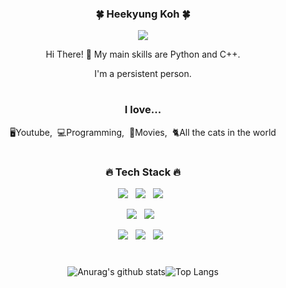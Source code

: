 <div align="center">
<h3> 🍀 Heekyung Koh 🍀</h3>
<p><a href="" target="_blank"><img src="https://img.shields.io/badge/BLOG-EA4AAA?style=flat&logo=GitHub Sponsors&logoColor=white"/></a></p>
<p>Hi There! 👋 My main skills are Python and C++. </p>
<p>I'm a persistent person.</p>
  
#
<h3> I love... </h3>
<p>🖥Youtube,&nbsp;&nbsp;💻Programming,&nbsp;&nbsp;🎥Movies,&nbsp;&nbsp;🐈All the cats in the world</p>
  
#
<h3>🔥 Tech Stack 🔥</h3>
<p>
  <img src="https://img.shields.io/badge/Python-white?style=flat&logo=Python&logoColor=#3776AB"/>&nbsp;&nbsp;
  <img src="https://img.shields.io/badge/C++-00599C?style=flat&logo=C++&logoColor=#00599C"/>&nbsp;&nbsp;
  <img src="https://img.shields.io/badge/Java-007396?style=flat&logo=Java&logoColor=#007396"/>&nbsp;&nbsp;
</p>
  
<p>
  <img src="https://img.shields.io/badge/TensorFlow-white?style=flat&logo=TensorFlow&logoColor=#FF6F00"/>&nbsp;&nbsp;
  <img src="https://img.shields.io/badge/PyTorch-white?style=flat&logo=PyTorch&logoColor=#EE4C2C"/>&nbsp;&nbsp;
</p>

<p>
  <img src="https://img.shields.io/badge/Notion-white?style=flat&logo=Notion&logoColor=black"/>&nbsp;&nbsp;
  <img src="https://img.shields.io/badge/GitHub-gray?style=flat&logo=GitHub&logoColor=black"/>&nbsp;&nbsp;
  <img src="https://img.shields.io/badge/Git-blue?style=flat&logo=Git&logoColor=F05032"/>&nbsp;&nbsp;
</p>
   
#
![Anurag's github stats](https://github-readme-stats.vercel.app/api?username=kohheekyung&show_icons=true&theme=tokyonight)![Top Langs](https://github-readme-stats.vercel.app/api/top-langs/?username=kohheekyung&layout=compact&theme=tokyonight)
</div>

<!--
**kohheekyung/kohheekyung** is a ✨ _special_ ✨ repository because its `README.md` (this file) appears on your GitHub profile.

Here are some ideas to get you started:

- 🔭 I’m currently working on ...
- 🌱 I’m currently learning ...
- 👯 I’m looking to collaborate on ...
- 🤔 I’m looking for help with ...
- 💬 Ask me about ...
- 📫 How to reach me: ...
- 😄 Pronouns: ...
- ⚡ Fun fact: ...
-->
